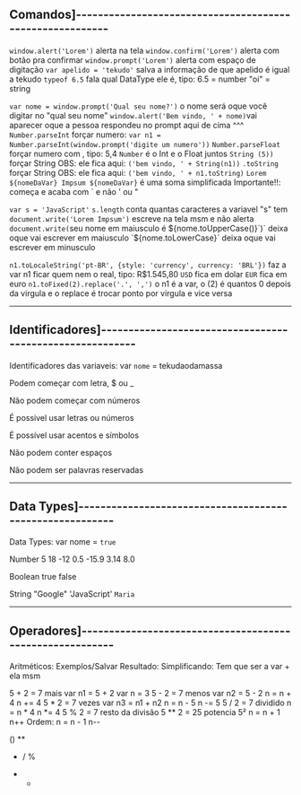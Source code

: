Comandos]---------------------------------------------------------
---------------------------------------------------------

`window.alert('Lorem')` alerta na tela
`window.confirm('Lorem')` alerta com botão pra confirmar
`window.prompt('Lorem')` alerta com espaço de digitação
`var apelido = 'tekudo'` salva a informação de que apelido é igual a tekudo
`typeof 6.5` fala qual DataType ele é, tipo: 6.5 = number "oi" = string

`var nome = window.prompt('Qual seu nome?')` o nome será oque você digitar no "qual seu nome"
`window.alert('Bem vindo, ' + nome)`vai aparecer oque a pessoa respondeu no prompt aqui de cima ^^^
`Number.parseInt` forçar numero: `var n1 = Number.parseInt(window.prompt('digite um numero'))`
`Number.parseFloat` forçar numero com , tipo: 5,4
`Number` é o Int e o Float juntos
`String (5))` forçar String     OBS: ele fica aqui: `('bem vindo, ' + String(n1))`
`.toString` forçar String       OBS: ele fica aqui: `('bem vindo, ' + n1.toString)`
`Lorem ${nomeDaVar} Impsum ${nomeDaVar}` é uma soma simplificada   Importante!!: começa e acaba com ` e não ' ou "

`var s = 'JavaScript'`
`s.length` conta quantas caracteres a variavel "s" tem
`document.write('Lorem Impsum')`  escreve na tela msm e não alerta
`document.write(`seu nome em maiusculo é ${nome.toUpperCase()}`)`  deixa oque vai escrever em maiusculo
`${nome.toLowerCase}`  deixa oque vai escrever em minusculo

`n1.toLocaleString('pt-BR', {style: 'currency', currency: 'BRL'})` faz a var n1 ficar quem nem o real, tipo: R$1.545,80
                                                          `USD`  fica em dolar
                                                          `EUR`  fica em euro
`n1.toFixed(2).replace('.', ',')`  o n1 é a var, o (2) é quantos 0 depois da virgula e o replace é trocar ponto por virgula e vice versa

---------------------------------------------------------
Identificadores]---------------------------------------------------------
---------------------------------------------------------

Identificadores das variaveis: var `nome` = tekudaodamassa

Podem começar com letra, $ ou _

Não podem começar com números

É possivel usar letras ou números

É possível usar acentos e símbolos

Não podem conter espaços

Não podem ser palavras reservadas

---------------------------------------------------------
Data Types]---------------------------------------------------------
---------------------------------------------------------

Data Types: var nome = `true`

Number
5 18 -12 0.5 -15.9 3.14 8.0

Boolean
true false

String
"Google" 'JavaScript' `Maria`

---------------------------------------------------------
Operadores]---------------------------------------------------------
---------------------------------------------------------

Aritméticos:                         Exemplos/Salvar Resultado:          Simplificando:   Tem que ser a var + ela msm

5 + 2 = 7   mais                     var n1 = 5 + 2                      var n = 3
5 - 2 = 7   menos                    var n2 = 5 - 2                      n = n + 4      n += 4
5 * 2 = 7   vezes                    var n3 = n1 + n2                    n = n - 5      n -= 5
5 / 2 = 7   dividido                                                     n = n * 4      n *= 4
5 % 2 = 7   resto da divisão
5 ** 2 = 25 potencia 5²                                                  n = n + 1      n++
Ordem:                                                                   n = n - 1      n--

()
**
* / %
+ -